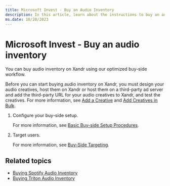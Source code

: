 ```yaml
---
title: Microsoft Invest - Buy an Audio Inventory
description: In this article, learn about the instructions to buy an audio inventory and optimize the process by using the buy-side workflow.
ms.date: 10/28/2023
---
```


# Microsoft Invest - Buy an audio inventory

You can buy audio inventory on Xandr using our optimized buy-side workflow.

Before you can start buying audio inventory on Xandr, you must design your audio creatives, host them on Xandr or host them on a third-party ad server and add the third-party URL for your audio creatives to Xandr, and test the creatives. For more information, see [Add a Creative](add-a-creative.md) and [Add Creatives in Bulk](add-creatives-in-bulk.md).

1. Configure your buy-side setup.

    For more information, see [Basic Buy-side Setup Procedures](basic-buy-side-setup-procedures.md).

1. Target users.

    For more information, see [Buy-Side Targeting](buy-side-targeting.md).

## Related topics

- [Buying Spotify Audio Inventory](buying-spotify-audio-inventory.md)
- [Buying Triton Audio Inventory](buying-triton-audio-inventory.md)
